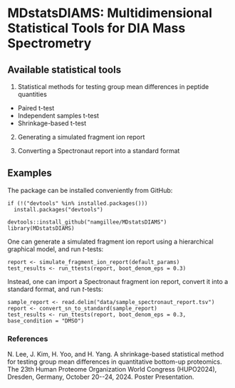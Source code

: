 # MDstatsDIAMS: Multidimensional Statistical Tools for DIA Mass Spectrometry

## Available statistical tools

1. Statistical methods for testing group mean differences in peptide quantities

  - Paired t-test
  - Independent samples t-test
  - Shrinkage-based t-test

2. Generating a simulated fragment ion report

3. Converting a Spectronaut report into a standard format


## Examples

The package can be installed conveniently from GitHub:

```
if (!("devtools" %in% installed.packages())) 
  install.packages("devtools")

devtools::install_github("namgillee/MDstatsDIAMS")
library(MDstatsDIAMS)
```

One can generate a simulated fragment ion report using a hierarchical graphical
model, and run $t$-tests:

```
report <- simulate_fragment_ion_report(default_params)
test_results <- run_ttests(report, boot_denom_eps = 0.3)
```

Instead, one can import a Spectronaut fragment ion report, convert it into a
standard format, and run $t$-tests:

```
sample_report <- read.delim("data/sample_spectronaut_report.tsv")
report <- convert_sn_to_standard(sample_report)
test_results <- run_ttests(report, boot_denom_eps = 0.3, base_condition = "DMSO")
```


### References

N. Lee, J. Kim, H. Yoo, and H. Yang. 
A shrinkage-based statistical method for testing group mean differences in 
quantitative bottom-up proteomics.
The 23th Human Proteome Organization World Congress (HUPO2024), Dresden,
Germany, October 20--24, 2024. Poster Presentation.
